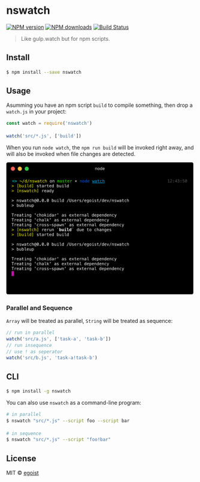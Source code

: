 # nswatch

[![NPM version](https://img.shields.io/npm/v/nswatch.svg?style=flat-square)](https://npmjs.com/package/nswatch) [![NPM downloads](https://img.shields.io/npm/dm/nswatch.svg?style=flat-square)](https://npmjs.com/package/nswatch) [![Build Status](https://img.shields.io/circleci/project/egoist/nswatch/master.svg?style=flat-square)](https://circleci.com/gh/egoist/nswatch)

> Like gulp.watch but for npm scripts.

## Install

```bash
$ npm install --save nswatch
```

## Usage

Asumming you have an npm script `build` to compile something, then drop a `watch.js` in your project:

```js
const watch = require('nswatch')

watch('src/*.js', ['build'])
```

When you run `node watch`, the `npm run build` will be invoked right away, and will also be invoked when file changes are detected.

<img src="./media/preview.png" width="500" />

### Parallel and Sequence

`Array` will be treated as parallel, `String` will be treated as sequence:

```js
// run in parallel
watch('src/a.js', ['task-a', 'task-b'])
// run insequence
// use ! as seperator
watch('src/b.js', 'task-a!task-b')
```

## CLI

```bash
$ npm install -g nswatch
```

You can also use `nswatch` as a command-line program:

```bash
# in parallel
$ nswatch "src/*.js" --script foo --script bar

# in sequence
$ nswatch "src/*.js" --script "foo!bar"
```

## License

MIT © [egoist](https://github.com/egoist)
